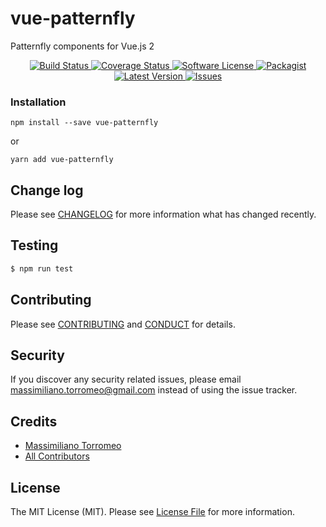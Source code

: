 # vue-patternfly

Patternfly components for Vue.js 2

<p align="center">
  <a href="https://circleci.com/gh/mtorromeo/vue-patternfly">
    <img src="https://circleci.com/gh/mtorromeo/vue-patternfly.svg?style=svg" alt="Build Status" />
  </a>
  <a href="https://coveralls.io/github/mtorromeo/vue-patternfly?branch=master">
    <img src="https://coveralls.io/repos/github/mtorromeo/vue-patternfly/badge.svg?branch=master&style=flat-square" alt="Coverage Status" />
  </a>
  <a href="LICENSE">
    <img src="https://img.shields.io/badge/license-MIT-brightgreen.svg?style=flat-square" alt="Software License" />
  </a>
  <a href="https://npmjs.org/package/vue-patternfly">
    <img src="https://img.shields.io/npm/v/vue-patternfly.svg?style=flat-square" alt="Packagist" />
  </a>
  <a href="https://github.com/mtorromeo/vue-patternfly/releases">
    <img src="https://img.shields.io/github/release/mtorromeo/vue-patternfly.svg?style=flat-square" alt="Latest Version" />
  </a>

  <a href="https://github.com/mtorromeo/vue-patternfly/issues">
    <img src="https://img.shields.io/github/issues/mtorromeo/vue-patternfly.svg?style=flat-square" alt="Issues" />
  </a>
</p>

### Installation
```
npm install --save vue-patternfly
```

or

```
yarn add vue-patternfly
```

## Change log

Please see [CHANGELOG](CHANGELOG.md) for more information what has changed recently.

## Testing

``` bash
$ npm run test
```

## Contributing

Please see [CONTRIBUTING](CONTRIBUTING.md) and [CONDUCT](CONDUCT.md) for details.

## Security

If you discover any security related issues, please email massimiliano.torromeo@gmail.com instead of using the issue tracker.

## Credits

- [Massimiliano Torromeo][link-author]
- [All Contributors][link-contributors]

## License

The MIT License (MIT). Please see [License File](LICENSE.md) for more information.

[link-author]: https://github.com/mtorromeo
[link-contributors]: ../../contributors
